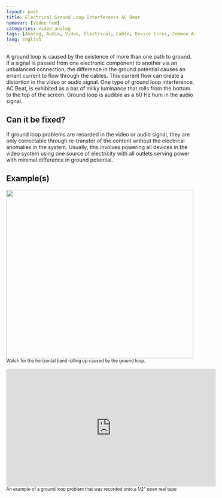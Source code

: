 ```yaml
---
layout: post
title: Electrical Ground Loop Interference AC Beat
namevar: [Video hum]
categories: video analog
tags: [Analog, Audio, Video, Electrical, Cable, Device Error, Common Artifacts]
lang: English
---
```


A ground loop is caused by the existence of more than one path to ground. If a signal is passed from one electronic component to another via an unbalanced connection, the difference in the ground potential causes an errant current to flow through the cables. This current flow can create a distortion in the video or audio signal. One type of ground loop interference, AC Beat, is exhibited as a bar of milky luminance that rolls from the bottom to the top of the screen. Ground loop is audible as a 60 Hz hum in the audio signal.

## Can it be fixed?

If ground loop problems are recorded in the video or audio signal, they are only correctable through re-transfer of the content without the electrical anomalies in the system. Usually, this involves powering all devices in the video system using one source of electricity with all outlets serving power with minimal difference in ground potential.

## Example(s)

<img src="{{ site.baseurl }}/images/EGLI_AC_Beat_Flat.jpg" height="450" width="500"><br>
<sub>Watch for the horizontal band rolling up caused by the ground loop.</sub>

<iframe src="https://ia601504.us.archive.org/19/items/ElectricalgroundLoopInterference/ElectronicInterference.mp4" width="560" height="315" frameborder="0" webkitallowfullscreen="true" mozallowfullscreen="true" allowfullscreen></iframe>
<sub> An example of a ground loop problem that was recorded onto a 1/2" open reel tape</sub>
